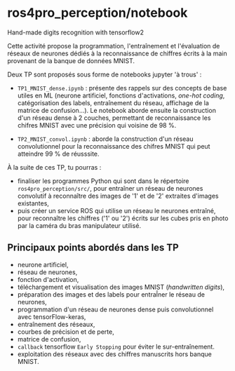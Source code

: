 # ros4pro_perception/notebook

Hand-made digits recognition with tensorflow2

Cette activité propose la programmation, l'entraînement et l'évaluation de réseaux de neurones dédiés à la reconnaissance de chiffres écrits à la main provenant de la banque de données MNIST.

Deux TP sont proposés sous forme de notebooks jupyter 'à trous' :

- `TP1_MNIST_dense.ipynb` : présente des rappels sur des concepts de base utiles en ML (neurone artificiel, fonctions d'activations, *one-hot coding*, catégorisation des labels, entraînement du réseau, affichage de la matrice de confusion...).
Le notebook aborde ensuite la construction d'un réseau dense à 2 couches, permettant de reconnaissance les chifres MNIST avec une précision qui voisine de 98 %.

- `TP2_MNIST_convol.ipynb` : aborde la construction d'un réseau convolutionnel pour la reconnaissance des chifres MNIST qui peut atteindre 99 % de réusssite.

À la suite de ces TP, tu pourras :
- finaliser les programmes Python qui sont dans le répertoire `ros4pro_perception/src/`, pour entraîner un réseau de neurones convolutif à reconnaître des images de '1' et de '2' extraites d'images existantes,
- puis créer un service ROS qui utilise un réseau le neurones entraîné, pour reconnaître les chiffres ('1' ou '2') écrits sur les cubes pris en photo par la caméra du bras manipulateur utilisé.


## Principaux points abordés dans les TP

- neurone artificiel,
- réseau de neurones,
- fonction d'activation,
- téléchargement et visualisation des images MNIST (*handwritten digits*),
- préparation des images et des labels pour entraÎner le réseau de neurones,
- programmation d'un réseau de neurones dense puis convolutionnel avec tensorFlow-keras,
- entraînement des réseaux,
- courbes de précision et de perte,
- matrice de confusion,
- `callback` tensorflow `Early Stopping` pour éviter le sur-entraînement.
- exploitation des réseaux avec des chiffres manuscrits hors banque MNIST.
